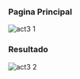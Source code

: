 ### Pagina Principal

![act3 1](https://user-images.githubusercontent.com/69489379/111246536-a9463680-85c3-11eb-9897-5dead93135f8.JPG)

### Resultado
![act3 2](https://user-images.githubusercontent.com/69489379/111246545-ad725400-85c3-11eb-8ca1-f9ef63a1a3fd.JPG)
